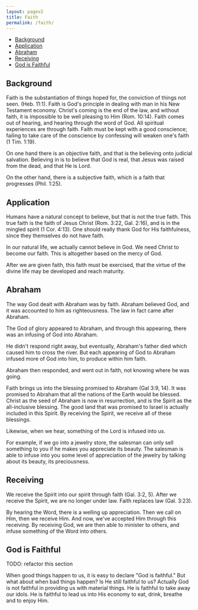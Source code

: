 ```yaml
---
layout: pagev2
title: Faith
permalink: /faith/
---
```

- [Background](#background)
- [Application](#application)
- [Abraham](#abraham)
- [Receiving](#receiving)
- [God is Faithful](#god-is-faithful)

## Background

Faith is the substantiation of things hoped for, the conviction of things not seen. (Heb. 11:1). Faith is God's principle in dealing with man in his New Testament economy. Christ's coming is the end of the law, and without faith, it is impossible to be well pleasing to Him (Rom. 10:14). Faith comes out of hearing, and hearing through the word of God. All spiritual experiences are through faith. Faith must be kept with a good conscience; failing to take care of the conscience by confessing will weaken one's faith (1 Tim. 1:19).

On one hand there is an objective faith, and that is the believing onto judicial salvation. Believing in is to believe that God is real, that Jesus was raised from the dead, and that He is Lord. 

On the other hand, there is a subjective faith, which is a faith that progresses (Phil. 1:25). 

## Application

Humans have a natural concept to believe, but that is not the true faith. This true faith is the faith of Jesus Christ (Rom. 3:22, Gal. 2:16), and is in the mingled spirit (1 Cor. 4:13). One should really thank God for His faithfulness, since they themselves do not have faith. 

In our natural life, we actually cannot believe in God. We need Christ to become our faith. This is altogether based on the mercy of God.

After we are given faith, this faith must be exercised, that the virtue of the divine life may be developed and reach maturity.

## Abraham

The way God dealt with Abraham was by faith. Abraham believed God, and it was accounted to him as righteousness. The law in fact came after Abraham.

The God of glory appeared to Abraham, and through this appearing, there was an infusing of God into Abraham. 

He didn't respond right away, but eventually, Abraham's father died which caused him to cross the river. But each appearing of God to Abraham infused more of God into him, to produce within him faith. 

Abraham then responded, and went out in faith, not knowing where he was going.

Faith brings us into the blessing promised to Abraham (Gal 3:9, 14). It was promised to Abraham that all the nations of the Earth would be blessed. Christ as the seed of Abraham is now in resurrection, and is the Spirit as the all-inclusive blessing. The good land that was promised to Israel is actually included in this Spirit. By receiving the Spirit, we receive all of these blessings.

Likewise, when we hear, something of the Lord is infused into us.

For example, if we go into a jewelry store, the salesman can only sell something to you if he makes you appreciate its beauty. The salesman is able to infuse into you some level of appreciation of the jewelry by talking about its beauty, its preciousness. 

## Receiving

We receive the Spirit into our spirit through faith (Gal. 3:2, 5). After we receive the Spirit, we are no longer under law. Faith replaces law (Gal. 3:23).

By hearing the Word, there is a welling up appreciation. Then we call on Him, then we receive Him. And now, we've accepted Him through this receiving. By receiving God, we are then able to minister to others, and infuse something of the Word into others.

## God is Faithful

TODO: refactor this section

When good things happen to us, it is easy to declare "God is faithful." But what about when bad things happen? Is He still faithful to us? Actually God is not faithful in providing us with material things. He is faithful to take away our idols. He is faithful to lead us into His economy to eat, drink, breathe and to enjoy Him.


